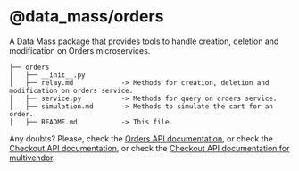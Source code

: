 # @data_mass/orders
A Data Mass package that provides tools to handle creation, deletion and modification on Orders microservices.

```
├── orders
│   ├── __init__.py
│   ├── relay.md            -> Methods for creation, deletion and modification on orders service.
│   ├── service.py          -> Methods for query on orders service.
│   ├── simulation.md       -> Methods to simulate the cart for an order.
│   ├── README.md           -> This file.
```
Any doubts? Please, check the [Orders API documentation](https://services-sit.bees-platform.dev/api/order-service/swagger-ui.html),
or check the [Checkout API documentation](https://services-sit.bees-platform.dev/api/checkout-service/swagger-ui.html#/),
or check the [Checkout API documentation for multivendor](https://bees.stoplight.io/docs/cart-api/api-docs/api-docs.json/paths/~1v3/post).

